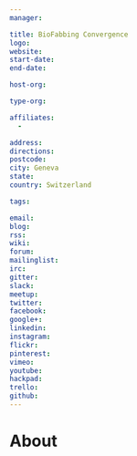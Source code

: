 ```yaml
---
manager:

title: BioFabbing Convergence
logo:
website:
start-date:
end-date:

host-org:

type-org:

affiliates:
  -

address:
directions:
postcode:
city: Geneva
state:
country: Switzerland

tags:

email:
blog:
rss:
wiki:
forum:
mailinglist:
irc:
gitter:
slack:
meetup:
twitter:
facebook:
google+:
linkedin:
instagram:
flickr:
pinterest:
vimeo:
youtube:
hackpad:
trello:
github:
---
```


# About
